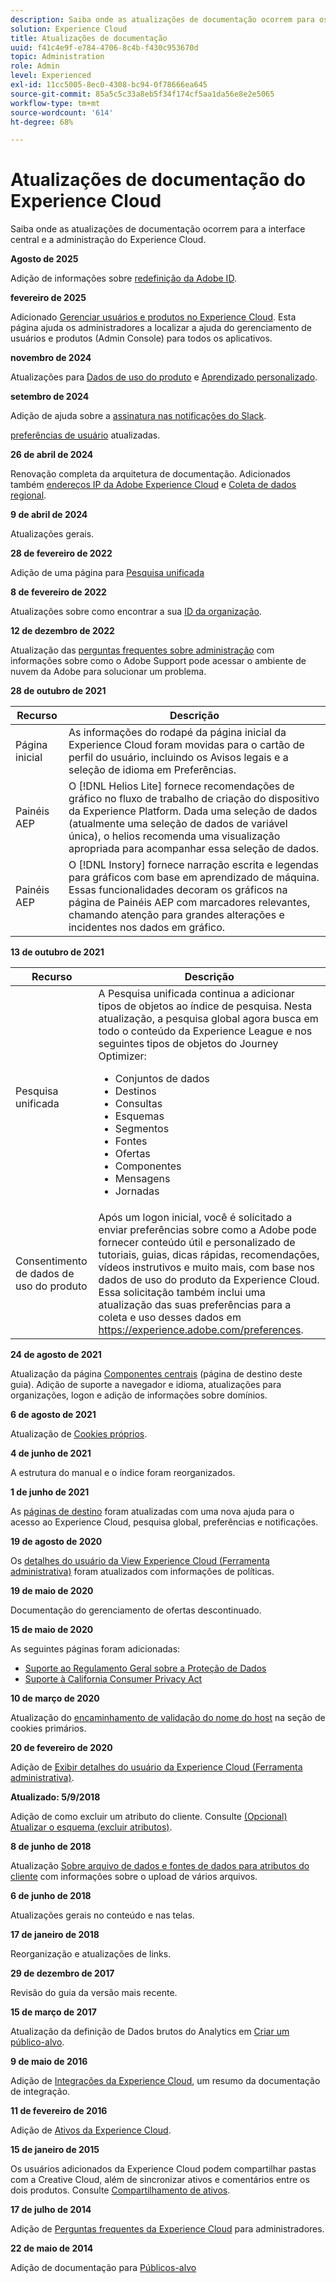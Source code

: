 ```yaml
---
description: Saiba onde as atualizações de documentação ocorrem para os componentes de interface comuns do Experience Cloud.
solution: Experience Cloud
title: Atualizações de documentação
uuid: f41c4e9f-e784-4706-8c4b-f430c953670d
topic: Administration
role: Admin
level: Experienced
exl-id: 11cc5005-8ec0-4308-bc94-0f78666ea645
source-git-commit: 85a5c5c33a8eb5f34f174cf5aa1da56e8e2e5065
workflow-type: tm+mt
source-wordcount: '614'
ht-degree: 68%

---
```


# Atualizações de documentação do Experience Cloud

Saiba onde as atualizações de documentação ocorrem para a interface central e a administração do Experience Cloud.

**Agosto de 2025**

Adição de informações sobre [redefinição da Adobe ID](../features/account-preferences.md).

**fevereiro de 2025**

Adicionado [Gerenciar usuários e produtos no Experience Cloud](../administration/admin-console.md). Esta página ajuda os administradores a localizar a ajuda do gerenciamento de usuários e produtos (Admin Console) para todos os aplicativos.

**novembro de 2024**

Atualizações para [Dados de uso do produto](../features/account-preferences.md) e [Aprendizado personalizado](../features/personalized-learning.md).

**setembro de 2024**

Adição de ajuda sobre a [assinatura nas notificações do Slack](../features/account-preferences.md#subscribe-to-slack-notifications).

[preferências de usuário](../features/account-preferences.md) atualizadas.

**26 de abril de 2024**

Renovação completa da arquitetura de documentação. Adicionados também [endereços IP da Adobe Experience Cloud](../data-collection/ip-addresses.md) e [Coleta de dados regional](../data-collection/rdc.md).

**9 de abril de 2024**

Atualizações gerais.

**28 de fevereiro de 2022**

Adição de uma página para [Pesquisa unificada](../features/search.md)

**8 de fevereiro de 2022**

Atualizações sobre como encontrar a sua [ID da organização](../administration/organizations.md).

**12 de dezembro de 2022**

Atualização das [perguntas frequentes sobre administração](faq.md) com informações sobre como o Adobe Support pode acessar o ambiente de nuvem da Adobe para solucionar um problema.

**28 de outubro de 2021**

| Recurso | Descrição |
| ------- | ------- |
| Página inicial | As informações do rodapé da página inicial da Experience Cloud foram movidas para o cartão de perfil do usuário, incluindo os Avisos legais e a seleção de idioma em Preferências. |
| Painéis AEP | O [!DNL Helios Lite] fornece recomendações de gráfico no fluxo de trabalho de criação do dispositivo da Experience Platform. Dada uma seleção de dados (atualmente uma seleção de dados de variável única), o helios recomenda uma visualização apropriada para acompanhar essa seleção de dados. |
| Painéis AEP | O [!DNL Instory] fornece narração escrita e legendas para gráficos com base em aprendizado de máquina. Essas funcionalidades decoram os gráficos na página de Painéis AEP com marcadores relevantes, chamando atenção para grandes alterações e incidentes nos dados em gráfico. |

**13 de outubro de 2021**

| Recurso | Descrição |
| ------- | ------- |
| Pesquisa unificada | A Pesquisa unificada continua a adicionar tipos de objetos ao índice de pesquisa. Nesta atualização, a pesquisa global agora busca em todo o conteúdo da Experience League e nos seguintes tipos de objetos do Journey Optimizer: <ul><li>Conjuntos de dados</li><li>Destinos</li><li>Consultas</li><li>Esquemas</li><li>Segmentos</li><li>Fontes</li><li>Ofertas</li><li>Componentes</li><li>Mensagens</li><li>Jornadas</li></ul> |
| Consentimento de dados de uso do produto | Após um logon inicial, você é solicitado a enviar preferências sobre como a Adobe pode fornecer conteúdo útil e personalizado de tutoriais, guias, dicas rápidas, recomendações, vídeos instrutivos e muito mais, com base nos dados de uso do produto da Experience Cloud. Essa solicitação também inclui uma atualização das suas preferências para a coleta e uso desses dados em <https://experience.adobe.com/preferences>. |

**24 de agosto de 2021**

Atualização da página [Componentes centrais](../experience-cloud.md) (página de destino deste guia). Adição de suporte a navegador e idioma, atualizações para organizações, logon e adição de informações sobre domínios.

**6 de agosto de 2021**

Atualização de [Cookies próprios](../data-collection/adobe-managed-cert.md).

**4 de junho de 2021**

A estrutura do manual e o índice foram reorganizados.

**1 de junho de 2021**

As [páginas de destino](../experience-cloud.md) foram atualizadas com uma nova ajuda para o acesso ao Experience Cloud, pesquisa global, preferências e notificações.

**19 de agosto de 2020**

Os [detalhes do usuário da View Experience Cloud (Ferramenta administrativa)](../administration/admin-tool-experience-cloud.md) foram atualizados com informações de políticas.

**19 de maio de 2020**

Documentação do gerenciamento de ofertas descontinuado.

**15 de maio de 2020**

As seguintes páginas foram adicionadas:

* [Suporte ao Regulamento Geral sobre a Proteção de Dados](../services/customer-attributes/gdpr.md)
* [Suporte à California Consumer Privacy Act](../services/customer-attributes/ccpa.md)

**10 de março de 2020**

Atualização do [encaminhamento de validação do nome do host](../data-collection/adobe-managed-cert.md) na seção de cookies primários.

**20 de fevereiro de 2020**

Adição de [Exibir detalhes do usuário da Experience Cloud (Ferramenta administrativa)](../administration/admin-tool-experience-cloud.md).

**Atualizado: 5/9/2018**

Adição de como excluir um atributo do cliente. Consulte [(Opcional) Atualizar o esquema (excluir atributos)](../services/customer-attributes/t-crs-usecase.md).

**8 de junho de 2018**

Atualização [Sobre arquivo de dados e fontes de dados para atributos do cliente](../services/customer-attributes/crs-data-file.md) com informações sobre o upload de vários arquivos.

**6 de junho de 2018**

Atualizações gerais no conteúdo e nas telas.

**17 de janeiro de 2018**

Reorganização e atualizações de links.

**29 de dezembro de 2017**

Revisão do guia da versão mais recente.

**15 de março de 2017**

Atualização da definição de Dados brutos do Analytics em [Criar um público-alvo](../services/audiences/create.md).

**9 de maio de 2016**

Adição de [Integrações da Experience Cloud](../administration/integrations.md), um resumo da documentação de integração.

**11 de fevereiro de 2016**

Adição de [Ativos da Experience Cloud](../services/assets/experience-cloud-assets.md).

**15 de janeiro de 2015**

Os usuários adicionados da Experience Cloud podem compartilhar pastas com a Creative Cloud, além de sincronizar ativos e comentários entre os dois produtos. Consulte [Compartilhamento de ativos](../services/assets/share.md).

**17 de julho de 2014**

Adição de [Perguntas frequentes da Experience Cloud](faq.md) para administradores.

**22 de maio de 2014**

Adição de documentação para [Públicos-alvo](../services/audiences/overview.md)
